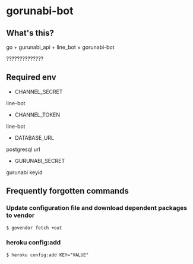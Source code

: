 # gorunabi-bot

## What's this?

go + gurunabi_api + line_bot = gorunabi-bot

??????????????

## Required env

* CHANNEL_SECRET

line-bot

* CHANNEL_TOKEN

line-bot

* DATABASE_URL

postgresql url

* GURUNABI_SECRET

gurunabi keyid

## Frequently forgotten commands

### Update configuration file and download dependent packages to vendor

```shell
$ govendor fetch +out
```

### heroku config:add

```shell
$ heroku config:add KEY="VALUE"
```

